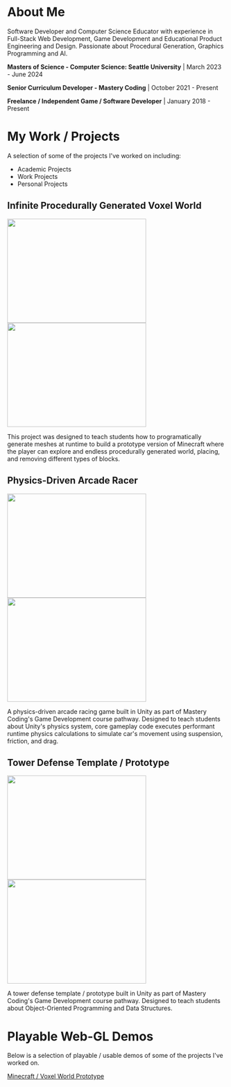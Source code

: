 # About Me

Software Developer and Computer Science Educator with experience in Full-Stack Web Development, Game Development and Educational Product Engineering and Design. Passionate about Procedural Generation, Graphics Programming and AI.

**Masters of Science - Computer Science: Seattle University** | March 2023 - June 2024

**Senior Curriculum Developer - Mastery Coding** | October 2021 - Present

**Freelance / Independent Game / Software Developer** | January 2018 - Present

# My Work / Projects

A selection of some of the projects I've worked on including:
- Academic Projects
- Work Projects
- Personal Projects

## Infinite Procedurally Generated Voxel World

<div display=flex flexDirection=row justifyContent=center> 
  <img src="https://github.com/torbenwb/mc-gd2/blob/main/visual-assets/u2-1.gif" width=320 height=240/>
  <img src="https://github.com/torbenwb/mc-gd2/blob/main/visual-assets/u2-2.gif" width=320 height=240/>
</div>

This project was designed to teach students how to programatically generate meshes at runtime to build a prototype version of Minecraft where the player can explore and endless procedurally generated world, placing, and removing different types of blocks.

## Physics-Driven Arcade Racer

<div display=flex flexDirection=row justifyContent=center> 
  <img src="https://github.com/torbenwb/mc-gd2/blob/main/visual-assets/u1-1.gif" width=320 height=240/>
  <img src="https://github.com/torbenwb/mc-gd2/blob/main/visual-assets/u1-2.gif" width=320 height=240/>
</div>

A physics-driven arcade racing game built in Unity as part of Mastery Coding's Game Development course pathway. Designed to teach students about Unity's physics system, core gameplay code executes performant runtime physics calculations to simulate car's movement using suspension, friction, and drag.

## Tower Defense Template / Prototype

<div display=flex flexDirection=row justifyContent=center> 
  <img src="https://github.com/torbenwb/mc-gd1-unit-7/blob/main/readme-assets/u7-2.gif" width=320 height=240/>
  <img src="https://github.com/torbenwb/mc-gd1-unit-7/blob/main/readme-assets/u7-3.gif" width=320 height=240/>
</div>

A tower defense template / prototype built in Unity as part of Mastery Coding's Game Development course pathway. Designed to teach students about Object-Oriented Programming and Data Structures.

# Playable Web-GL Demos

Below is a selection of playable / usable demos of some of the projects I've worked on.

[Minecraft / Voxel World Prototype](https://torbenwb.github.io/mc-gd2-unit-2-webgl-build/)


